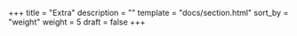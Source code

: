 +++
title = "Extra"
description = ""
template = "docs/section.html"
sort_by = "weight"
weight = 5
draft = false
+++


